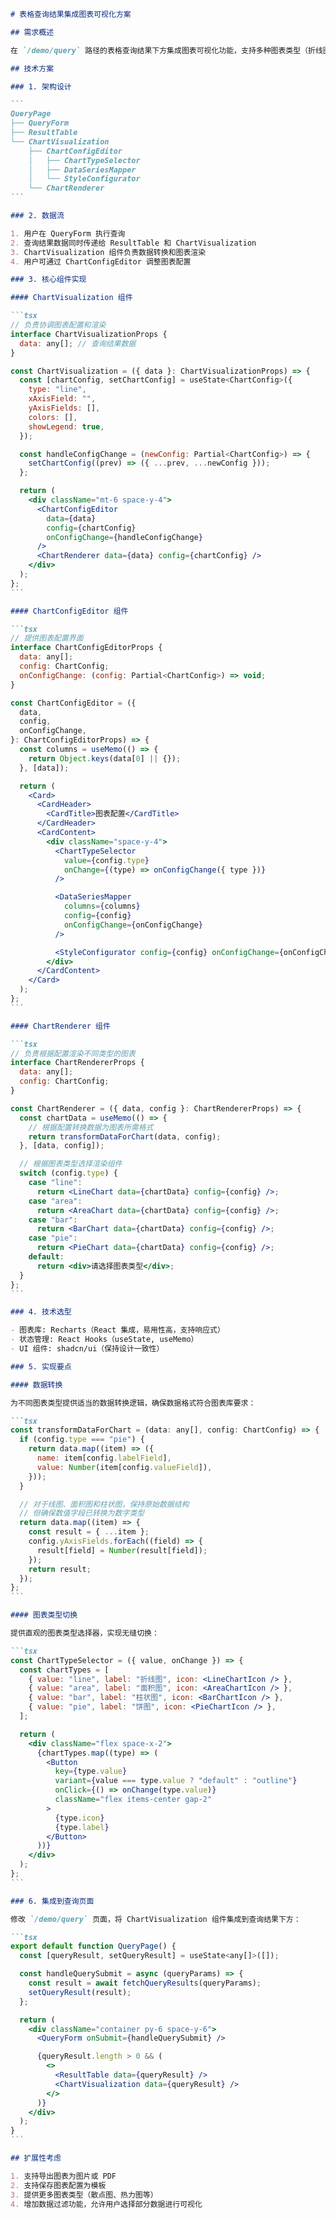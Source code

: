 ````md
# 表格查询结果集成图表可视化方案

## 需求概述

在 `/demo/query` 路径的表格查询结果下方集成图表可视化功能，支持多种图表类型（折线图、面积图、柱状图、饼图），并通过 ChartConfigEditor 组件提供图表配置能力。

## 技术方案

### 1. 架构设计

```
QueryPage
├── QueryForm
├── ResultTable
└── ChartVisualization
    ├── ChartConfigEditor
    │   ├── ChartTypeSelector
    │   ├── DataSeriesMapper
    │   └── StyleConfigurator
    └── ChartRenderer
```

### 2. 数据流

1. 用户在 QueryForm 执行查询
2. 查询结果数据同时传递给 ResultTable 和 ChartVisualization
3. ChartVisualization 组件负责数据转换和图表渲染
4. 用户可通过 ChartConfigEditor 调整图表配置

### 3. 核心组件实现

#### ChartVisualization 组件

```tsx
// 负责协调图表配置和渲染
interface ChartVisualizationProps {
  data: any[]; // 查询结果数据
}

const ChartVisualization = ({ data }: ChartVisualizationProps) => {
  const [chartConfig, setChartConfig] = useState<ChartConfig>({
    type: "line",
    xAxisField: "",
    yAxisFields: [],
    colors: [],
    showLegend: true,
  });

  const handleConfigChange = (newConfig: Partial<ChartConfig>) => {
    setChartConfig((prev) => ({ ...prev, ...newConfig }));
  };

  return (
    <div className="mt-6 space-y-4">
      <ChartConfigEditor
        data={data}
        config={chartConfig}
        onConfigChange={handleConfigChange}
      />
      <ChartRenderer data={data} config={chartConfig} />
    </div>
  );
};
```

#### ChartConfigEditor 组件

```tsx
// 提供图表配置界面
interface ChartConfigEditorProps {
  data: any[];
  config: ChartConfig;
  onConfigChange: (config: Partial<ChartConfig>) => void;
}

const ChartConfigEditor = ({
  data,
  config,
  onConfigChange,
}: ChartConfigEditorProps) => {
  const columns = useMemo(() => {
    return Object.keys(data[0] || {});
  }, [data]);

  return (
    <Card>
      <CardHeader>
        <CardTitle>图表配置</CardTitle>
      </CardHeader>
      <CardContent>
        <div className="space-y-4">
          <ChartTypeSelector
            value={config.type}
            onChange={(type) => onConfigChange({ type })}
          />

          <DataSeriesMapper
            columns={columns}
            config={config}
            onConfigChange={onConfigChange}
          />

          <StyleConfigurator config={config} onConfigChange={onConfigChange} />
        </div>
      </CardContent>
    </Card>
  );
};
```

#### ChartRenderer 组件

```tsx
// 负责根据配置渲染不同类型的图表
interface ChartRendererProps {
  data: any[];
  config: ChartConfig;
}

const ChartRenderer = ({ data, config }: ChartRendererProps) => {
  const chartData = useMemo(() => {
    // 根据配置转换数据为图表所需格式
    return transformDataForChart(data, config);
  }, [data, config]);

  // 根据图表类型选择渲染组件
  switch (config.type) {
    case "line":
      return <LineChart data={chartData} config={config} />;
    case "area":
      return <AreaChart data={chartData} config={config} />;
    case "bar":
      return <BarChart data={chartData} config={config} />;
    case "pie":
      return <PieChart data={chartData} config={config} />;
    default:
      return <div>请选择图表类型</div>;
  }
};
```

### 4. 技术选型

- 图表库: Recharts（React 集成，易用性高，支持响应式）
- 状态管理: React Hooks（useState, useMemo）
- UI 组件: shadcn/ui（保持设计一致性）

### 5. 实现要点

#### 数据转换

为不同图表类型提供适当的数据转换逻辑，确保数据格式符合图表库要求：

```tsx
const transformDataForChart = (data: any[], config: ChartConfig) => {
  if (config.type === "pie") {
    return data.map((item) => ({
      name: item[config.labelField],
      value: Number(item[config.valueField]),
    }));
  }

  // 对于线图、面积图和柱状图，保持原始数据结构
  // 但确保数值字段已转换为数字类型
  return data.map((item) => {
    const result = { ...item };
    config.yAxisFields.forEach((field) => {
      result[field] = Number(result[field]);
    });
    return result;
  });
};
```

#### 图表类型切换

提供直观的图表类型选择器，实现无缝切换：

```tsx
const ChartTypeSelector = ({ value, onChange }) => {
  const chartTypes = [
    { value: "line", label: "折线图", icon: <LineChartIcon /> },
    { value: "area", label: "面积图", icon: <AreaChartIcon /> },
    { value: "bar", label: "柱状图", icon: <BarChartIcon /> },
    { value: "pie", label: "饼图", icon: <PieChartIcon /> },
  ];

  return (
    <div className="flex space-x-2">
      {chartTypes.map((type) => (
        <Button
          key={type.value}
          variant={value === type.value ? "default" : "outline"}
          onClick={() => onChange(type.value)}
          className="flex items-center gap-2"
        >
          {type.icon}
          {type.label}
        </Button>
      ))}
    </div>
  );
};
```

### 6. 集成到查询页面

修改 `/demo/query` 页面，将 ChartVisualization 组件集成到查询结果下方：

```tsx
export default function QueryPage() {
  const [queryResult, setQueryResult] = useState<any[]>([]);

  const handleQuerySubmit = async (queryParams) => {
    const result = await fetchQueryResults(queryParams);
    setQueryResult(result);
  };

  return (
    <div className="container py-6 space-y-6">
      <QueryForm onSubmit={handleQuerySubmit} />

      {queryResult.length > 0 && (
        <>
          <ResultTable data={queryResult} />
          <ChartVisualization data={queryResult} />
        </>
      )}
    </div>
  );
}
```

## 扩展性考虑

1. 支持导出图表为图片或 PDF
2. 支持保存图表配置为模板
3. 提供更多图表类型（散点图、热力图等）
4. 增加数据过滤功能，允许用户选择部分数据进行可视化
````
